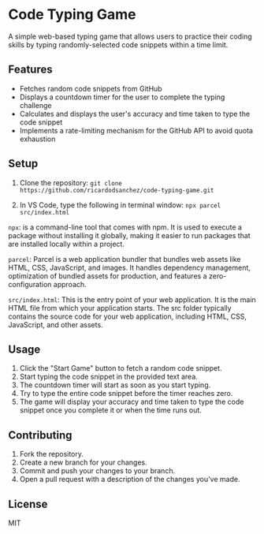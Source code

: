# Code Typing Game

A simple web-based typing game that allows users to practice their coding skills by typing randomly-selected code snippets within a time limit.

## Features

- Fetches random code snippets from GitHub
- Displays a countdown timer for the user to complete the typing challenge
- Calculates and displays the user's accuracy and time taken to type the code snippet
- Implements a rate-limiting mechanism for the GitHub API to avoid quota exhaustion

## Setup

1. Clone the repository: `git clone https://github.com/ricardodsanchez/code-typing-game.git`

2. In VS Code, type the following in terminal window:
`npx parcel src/index.html`

`npx`: is a command-line tool that comes with npm. It is used to execute a package without installing it globally, making it easier to run packages that are installed locally within a project.

`parcel`: Parcel is a web application bundler that bundles web assets like HTML, CSS, JavaScript, and images. It handles dependency management, optimization of bundled assets for production, and features a zero-configuration approach.

`src/index.html`: This is the entry point of your web application. It is the main HTML file from which your application starts. The src folder typically contains the source code for your web application, including HTML, CSS, JavaScript, and other assets.

## Usage

1. Click the "Start Game" button to fetch a random code snippet.
2. Start typing the code snippet in the provided text area.
3. The countdown timer will start as soon as you start typing.
4. Try to type the entire code snippet before the timer reaches zero.
5. The game will display your accuracy and time taken to type the code snippet once you complete it or when the time runs out.

## Contributing

1. Fork the repository.
2. Create a new branch for your changes.
3. Commit and push your changes to your branch.
4. Open a pull request with a description of the changes you've made.

## License

MIT
